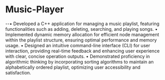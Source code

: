 # Music-Player
--•	Developed a C++ application for managing a music playlist, featuring functionalities such as adding, deleting, searching, and playing songs. 
•	Implemented dynamic memory allocation for efficient node management within the playlist structure, ensuring optimal performance and memory usage.
•	Designed an intuitive command-line interface (CLI) for user interaction, providing real-time feedback and enhancing user experience with clear, concise operation outputs.
•	Demonstrated proficiency in algorithmic thinking by incorporating sorting algorithms to maintain an alphabetically ordered playlist, optimizing user accessibility and satisfaction.
